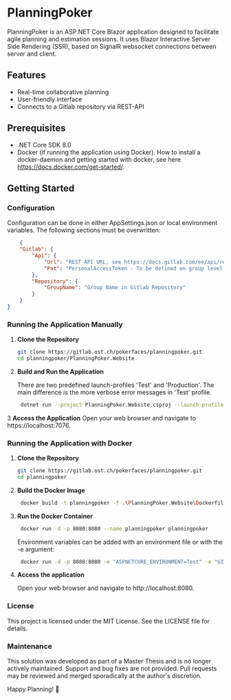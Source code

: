 # PlanningPoker

PlanningPoker is an ASP.NET Core Blazor application designed to facilitate agile planning and
estimation sessions. It uses Blazor Interactive Server Side Rendering (SSR), based on SignalR websocket connections
between server and client.

## Features

- Real-time collaborative planning
- User-friendly interface
- Connects to a Gitlab repository via REST-API

## Prerequisites

- .NET Core SDK 8.0
- Docker (if running the application using Docker). How to install a docker-daemon and getting started with docker, see here https://docs.docker.com/get-started/.

## Getting Started

### Configuration

Configuration can be done in either AppSettings.json or local environment variables. The following sections must be
overwritten:

```json
    {
    "Gitlab": {
        "Api": {
            "Url": "REST API URL, see https://docs.gitlab.com/ee/api/rest/",
            "Pat": "PersonalAccessToken - To be defined on group level in Gitlab"
        },
        "Repository": {
            "GroupName": "Group Name in Gitlab Repository"
        }
    }
}
```

### Running the Application Manually

1. **Clone the Repository**
   ```bash
   git clone https://gitlab.ost.ch/pokerfaces/planningpoker.git
   cd planningpoker/PlanningPoker.Website

2. **Build and Run the Application**

    There are two predefined launch-profiles 'Test' and 'Production'.
The main difference is the more verbose error messages in 'Test' profile.
   ```bash
    dotnet run --project PlanningPoker.Website.csproj --launch-profile Production

3 **Access the Application**
   Open your web browser and navigate to https://localhost:7076.

### Running the Application with Docker

1. **Clone the Repository**
   ```bash
   git clone https://gitlab.ost.ch/pokerfaces/planningpoker.git
   cd planningpoker

2. **Build the Docker Image**
   ```bash
    docker build -t planningpoker -f .\PlanningPoker.Website\Dockerfile .

3. **Run the Docker Container**
   ```bash
    docker run -d -p 8080:8080 --name planningpoker planningpoker
    ```
    Environment variables can be added with an environment file or with the -e argument:

   ```bash
    docker run -d -p 8080:8080 -e "ASPNETCORE_ENVIRONMENT=Test" -e "GITLAB__API__URL=..." -e "GITLAB__API__PAT=..." -e "GITLAB__REPOSITORY__GROUPNAME=..." --name planningpoker planningpoker
    ```

4. **Access the application**

    Open your web browser and navigate to http://localhost:8080.

### License

This project is licensed under the MIT License. See the LICENSE file for details.

### Maintenance

This solution was developed as part of a Master Thesis and is no longer actively maintained. Support and bug fixes are not provided. Pull requests may be reviewed and merged sporadically at the author's discretion.

Happy Planning! 🎉


